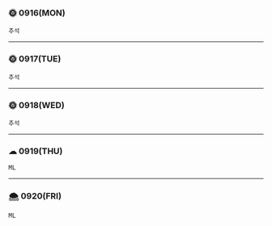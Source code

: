 
### 🌞 0916(MON)
    추석
---

### 🌞 0917(TUE)
    추석
---

### 🌞 0918(WED)
    추석
---

### ☁ 0919(THU)
    ML
---

### 🌨 0920(FRI)
    ML
